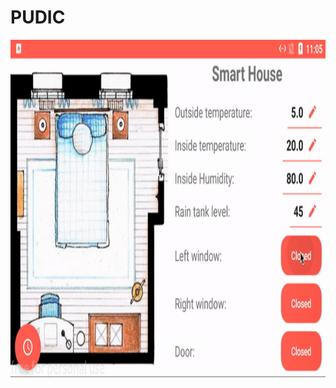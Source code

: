 # PUDIC

<img src="https://github.com/l-o-b-s-t-e-r/PUDIC/blob/master/smart_house_demo.gif" width="900" height="540">
